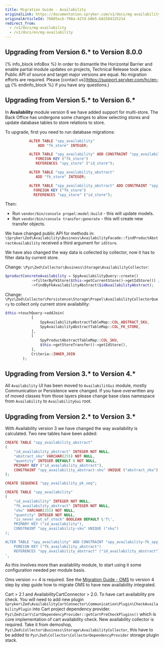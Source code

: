 ```yaml
---
title: Migration Guide - Availability
originalLink: https://documentation.spryker.com/v1/docs/mg-availability
originalArticleId: 76805acb-790a-427d-b0b5-b82584325214
redirect_from:
  - /v1/docs/mg-availability
  - /v1/docs/en/mg-availability
---
```


## Upgrading from Version 6.* to Version 8.0.0

{% info_block infoBox %}
In order to dismantle the Horizontal Barrier and enable partial module updates on projects, Technical Release took place. Public API of source and target major versions are equal. No migration efforts are required. Please [contact us](https://support.spryker.com/hc/en-us
{% endinfo_block %} if you have any questions.)

## Upgrading from Version 5.* to Version 6.*

In **Availability** module version 6 we have added support for multi-store. The Back Office has undergone some changes to allow selecting stores and update database tables to store relations to store.

To upgrade, first you need to run database migrations:

```php
           ALTER TABLE "spy_availability"
               ADD "fk_store" INTEGER;

           ALTER TABLE "spy_availability" ADD CONSTRAINT "spy_availability-fk_store"
              FOREIGN KEY ("fk_store")
              REFERENCES "spy_store" ("id_store");

           ALTER TABLE "spy_availability_abstract"
              ADD "fk_store" INTEGER;

           ALTER TABLE "spy_availability_abstract" ADD CONSTRAINT "spy_availability_abstract-fk_store"
             FOREIGN KEY ("fk_store")
             REFERENCES "spy_store" ("id_store");
 ```
 
Then:

* Run `vendor/bin/console propel:model:build` - this will update models.
* Run  `vendor/bin/console transfer:generate` - this will create new transfer objects.

We have changed public API for methods in: `\Spryker\Zed\Availability\Business\AvailabilityFacade::findProductAbstractAvailability` received a third argument for `idStore`.

We have also changed the way data is collected by collector, now it has to filter data by current store.

Change: `\Pyz\Zed\Collector\Business\Storage\AvailabilityCollector`:

```php
$productConcreteAvailability = SpyAvailabilityQuery::create()
            ->filterByFkStore($this->getCurrentStore()->getIdStore()) //note the new filter by method.
            ->findByFkAvailabilityAbstract($idAvailabilityAbstract);
```

Change: `\Pyz\Zed\Collector\Persistence\Storage\Propel\AvailabilityCollectorQuery` to collect only current store availability: 

```php
$this->touchQuery->addJoin(
            [
                SpyAvailabilityAbstractTableMap::COL_ABSTRACT_SKU,
                SpyAvailabilityAbstractTableMap::COL_FK_STORE,
            ],
            [
                SpyProductAbstractTableMap::COL_SKU,
                $this->getStoreTransfer()->getIdStore(),
            ],
            Criteria::INNER_JOIN
        );
```

## Upgrading from Version 3.* to Version 4.*

All `Availability` UI has been moved to `AvailabilitGui` module, mostly Communication or Persistence were changed. If you have overwritten any of moved classes from those layers please change base class namespace from `Availability` to `AvailabilityGui` root.

## Upgrading from Version 2.* to Version 3.*
    
With Availability version 3 we have changed the way availability is calculated. 
Two new tables have been added:

```php
CREATE TABLE "spy_availability_abstract"
(
    "id_availability_abstract" INTEGER NOT NULL,
    "abstract_sku" VARCHAR(255) NOT NULL,
    "quantity" INTEGER DEFAULT 0 NOT NULL,
    PRIMARY KEY ("id_availability_abstract"),
    CONSTRAINT "spy_availability_abstract-sku" UNIQUE ("abstract_sku")
);

CREATE SEQUENCE "spy_availability_pk_seq";

CREATE TABLE "spy_availability"
(
    "id_availability" INTEGER NOT NULL,
    "fk_availability_abstract" INTEGER NOT NULL,
    "sku" VARCHAR(255) NOT NULL,
    "quantity" INTEGER NOT NULL,
    "is_never_out_of_stock" BOOLEAN DEFAULT \'f\',
    PRIMARY KEY ("id_availability"),
    CONSTRAINT "spy_availability-sku" UNIQUE ("sku")
);

ALTER TABLE "spy_availability" ADD CONSTRAINT "spy_availability-fk_spy_availability_abstract"
    FOREIGN KEY ("fk_availability_abstract")
    REFERENCES "spy_availability_abstract" ("id_availability_abstract");
',
```

As this involves more than availability module, to start using it some configuration needed per module basis.

Oms version >= 4 is required. See the [Migration Guide - OMS](/docs/scos/dev/migration-and-integration/201811.0/module-migration-guides/migration-guide-oms.html) to version 4 step by step guide how to migrate OMS to have new availability integrated.

Cart > 2.1 and AvailabilityCartConnector > 2.0. To have cart availability pre check. You will need to add new plugin `Spryker\Zed\AvailabilityCartConnector\Communication\Plugin\CheckAvailabilityPlugin` into Cart project dependency provider. `Pyz\Zed\Cart\CartDependencyProvider::getCartPreCheckPlugins()` which is core implementation of cart availability check.
New availability collector is required. Take it from demoshop, `Pyz\Zed\Collector\Business\Storage\AvailabilityCollector`, this have to be added to `Pyz\Zed\Collector\CollectorDependencyProvider` storage plugin stack.
